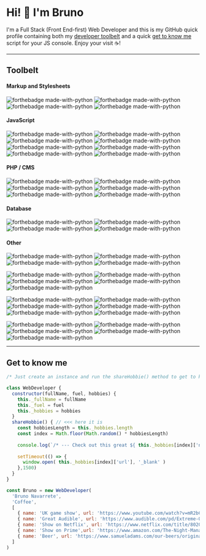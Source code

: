 # Hi! :wave:  I'm Bruno

I'm a Full Stack (Front End-first) Web Developer and this is my GitHub quick profile containing both my [developer toolbelt](#toolbelt) and a quick [get to know me](#get-to-know-me) script for your JS console. Enjoy your visit :coffee:!

---

## Toolbelt

#### Markup and Stylesheets

![forthebadge made-with-python](https://img.shields.io/static/v1?label=&message=HTML5&color=003ea0&style=for-the-badge&logo=html5&logoColor=white)
![forthebadge made-with-python](https://img.shields.io/static/v1?label=&message=CSS3&color=003ea0&style=for-the-badge&logo=css3&logoColor=white)
![forthebadge made-with-python](https://img.shields.io/static/v1?label=&message=Sass/Scss&color=003ea0&style=for-the-badge&logo=sass&logoColor=white)
![forthebadge made-with-python](https://img.shields.io/static/v1?label=&message=Bootstrap%204&color=003ea0&style=for-the-badge&logo=bootstrap&logoColor=white)

#### JavaScript

![forthebadge made-with-python](https://img.shields.io/static/v1?label=&message=ES6&color=ffc52f&style=for-the-badge&logo=javascript&logoColor=white)
![forthebadge made-with-python](https://img.shields.io/static/v1?label=&message=Vue%20js&color=ffc52f&style=for-the-badge&logo=vue.js&logoColor=white)
![forthebadge made-with-python](https://img.shields.io/static/v1?label=&message=vuetify%20&color=ffc52f&style=for-the-badge&logo=vuetify&logoColor=white)
![forthebadge made-with-python](https://img.shields.io/static/v1?label=&message=React%20js&color=ffc52f&style=for-the-badge&logo=react&logoColor=white)
![forthebadge made-with-python](https://img.shields.io/static/v1?label=&message=jQuery%20&color=ffc52f&style=for-the-badge&logo=jquery&logoColor=white)
![forthebadge made-with-python](https://img.shields.io/static/v1?label=&message=node%20&color=ffc52f&style=for-the-badge&logo=node.js&logoColor=white)
![forthebadge made-with-python](https://img.shields.io/static/v1?label=&message=npm%20&color=ffc52f&style=for-the-badge&logo=npm&logoColor=white)
![forthebadge made-with-python](https://img.shields.io/static/v1?label=&message=webpack%20&color=ffc52f&style=for-the-badge&logo=webpack&logoColor=white)

#### PHP / CMS
![forthebadge made-with-python](https://img.shields.io/static/v1?label=&message=php&color=silver&style=for-the-badge&logo=php&logoColor=white)
![forthebadge made-with-python](https://img.shields.io/static/v1?label=&message=laravel&color=silver&style=for-the-badge&logo=laravel&logoColor=white)
![forthebadge made-with-python](https://img.shields.io/static/v1?label=&message=composer&color=silver&style=for-the-badge&logo=composer&logoColor=white)
![forthebadge made-with-python](https://img.shields.io/static/v1?label=&message=craft%203&color=silver&style=for-the-badge&logo=craft%20cms&logoColor=white)
![forthebadge made-with-python](https://img.shields.io/static/v1?label=&message=twig&color=silver&style=for-the-badge)
![forthebadge made-with-python](https://img.shields.io/static/v1?label=&message=wordpress&color=silver&style=for-the-badge&logo=wordpress&logoColor=white)

#### Database
![forthebadge made-with-python](https://img.shields.io/static/v1?label=&message=mysql&color=12284B&style=for-the-badge&logo=mysql&logoColor=white)
![forthebadge made-with-python](https://img.shields.io/static/v1?label=&message=Mongo%20db&color=12284B&style=for-the-badge&logo=mongodb&logoColor=white)
![forthebadge made-with-python](https://img.shields.io/static/v1?label=&message=SQlite&color=12284B&style=for-the-badge&logo=sqlite&logoColor=white)
![forthebadge made-with-python](https://img.shields.io/static/v1?label=&message=mariadb&color=12284B&style=for-the-badge&logo=mariadb&logoColor=white)

#### Other
![forthebadge made-with-python](https://img.shields.io/static/v1?label=&message=linux&color=8d744a&style=for-the-badge&logo=linux&logoColor=white)
![forthebadge made-with-python](https://img.shields.io/static/v1?label=&message=lamp%20stack&color=8d744a&style=for-the-badge&logo=apache&logoColor=white)
![forthebadge made-with-python](https://img.shields.io/static/v1?label=&message=lemp%20stack&color=8d744a&style=for-the-badge&logo=nginx&logoColor=white)
![forthebadge made-with-python](https://img.shields.io/static/v1?label=&message=mean%20stack&color=8d744a&style=for-the-badge&logo=express.js&logoColor=white)

![forthebadge made-with-python](https://img.shields.io/static/v1?label=&message=git&color=9d845a&style=for-the-badge&logo=git&logoColor=white)
![forthebadge made-with-python](https://img.shields.io/static/v1?label=&message=github&color=9d845a&style=for-the-badge&logo=github&logoColor=white)
![forthebadge made-with-python](https://img.shields.io/static/v1?label=&message=gitlab&color=9d845a&style=for-the-badge&logo=gitlab&logoColor=white)
![forthebadge made-with-python](https://img.shields.io/static/v1?label=&message=digitalocean&color=9d845a&style=for-the-badge&logo=digitalocean&logoColor=white)
![forthebadge made-with-python](https://img.shields.io/static/v1?label=&message=shopify&color=9d845a&style=for-the-badge&logo=shopify&logoColor=white)

![forthebadge made-with-python](https://img.shields.io/static/v1?label=&message=adobe%20photoshop&color=bda46a&style=for-the-badge&logo=adobe%20photoshop&logoColor=white)
![forthebadge made-with-python](https://img.shields.io/static/v1?label=&message=sketch&color=bda46a&style=for-the-badge&logo=sketch&logoColor=white)
![forthebadge made-with-python](https://img.shields.io/static/v1?label=&message=zeplin&color=bda46a&style=for-the-badge&logo=zeplin&logoColor=white)
![forthebadge made-with-python](https://img.shields.io/static/v1?label=&message=asana&color=bda46a&style=for-the-badge&logo=asana&logoColor=white)
![forthebadge made-with-python](https://img.shields.io/static/v1?label=&message=trello&color=bda46a&style=for-the-badge&logo=trello&logoColor=white)
![forthebadge made-with-python](https://img.shields.io/static/v1?label=&message=slack&color=bda46a&style=for-the-badge&logo=slack&logoColor=white)

![forthebadge made-with-python](https://img.shields.io/static/v1?label=&message=Analytics&color=cdb47a&style=for-the-badge&logo=google%20analytics&logoColor=white)
![forthebadge made-with-python](https://img.shields.io/static/v1?label=&message=Postman&color=cdb47a&style=for-the-badge&logo=postman&logoColor=white)
![forthebadge made-with-python](https://img.shields.io/static/v1?label=&message=Markdown&color=cdb47a&style=for-the-badge&logo=markdown&logoColor=white)
![forthebadge made-with-python](https://img.shields.io/static/v1?label=&message=Homebrew&color=cdb47a&style=for-the-badge&logo=homebrew&logoColor=white)
![forthebadge made-with-python](https://img.shields.io/static/v1?label=&message=Treehouse&color=5fcf80&style=for-the-badge&logo=treehouse&logoColor=white&link=https://treehouse.com/brunonavarrete)

---

## Get to know me

```javascript
/* Just create an instance and run the shareHobbie() method to get to know me a bit */

class WebDeveloper {
  constructor(fullName, fuel, hobbies) {
    this._fullName = fullName
    this._fuel = fuel
    this._hobbies = hobbies
  }
  shareHobbie() { // <<< here it is
    const hobbiesLength = this._hobbies.length
    const index = Math.floor(Math.random() * hobbiesLength)  
    
    console.log(`/* --- Check out this great ${ this._hobbies[index]['name'] }! (wait for it...) --- */`)
    
    setTimeout(() => {
      window.open( this._hobbies[index]['url'], '_blank' )
    },1500)
  }
}

const Bruno = new WebDeveloper(
  'Bruno Navarrete',
  'Coffee', 
  [
    { name: 'UK game show', url: 'https://www.youtube.com/watch?v=mR2bCnYmau8' },
    { name: 'Great Audible', url: 'https://www.audible.com/pd/Extreme-Ownership-Audiobook/B015TVHUA2?qid=1598298681' },
    { name: 'Show on Netflix', url: 'https://www.netflix.com/title/80203144' },
    { name: 'Show on Prime',url: 'https://www.amazon.com/The-Night-Manager-Season-1/dp/B01EIM5NGG' },
    { name: 'Beer', url: 'https://www.samueladams.com/our-beers/originals/lager/boston-lager' }
  ]
)
```